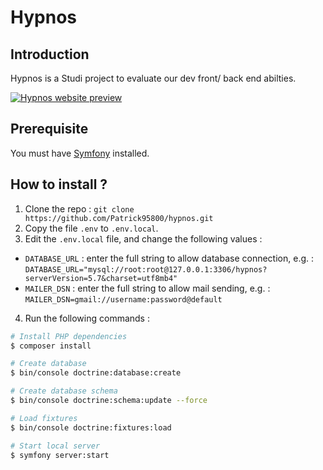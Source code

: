 # Hypnos

## Introduction

Hypnos is a Studi project to evaluate our dev front/ back end abilties.

[![Hypnos website preview](https://dummyimage.com/600x400/00b2a9/fff.png&text=Hypnos)](https://patrick-hypnos.herokuapp.com/)


## Prerequisite

You must have <a href="https://symfony.com/download" rel="nofollow"> Symfony</a> installed.

## How to install ?

1) Clone the repo : `git clone https://github.com/Patrick95800/hypnos.git`
2) Copy the file `.env` to `.env.local`.
3) Edit the `.env.local` file, and change the following values : 

- `DATABASE_URL` : enter the full string to allow database connection, e.g. : `DATABASE_URL="mysql://root:root@127.0.0.1:3306/hypnos?serverVersion=5.7&charset=utf8mb4"`
- `MAILER_DSN` : enter the full string to allow mail sending, e.g. : `MAILER_DSN=gmail://username:password@default`

4) Run the following commands : 

```bash
# Install PHP dependencies
$ composer install

# Create database
$ bin/console doctrine:database:create

# Create database schema
$ bin/console doctrine:schema:update --force

# Load fixtures
$ bin/console doctrine:fixtures:load

# Start local server
$ symfony server:start
```